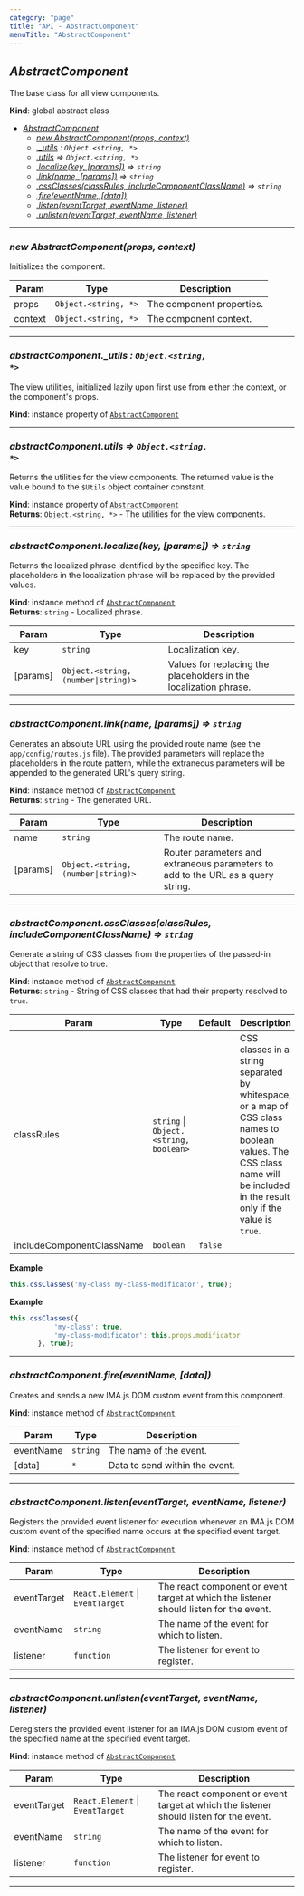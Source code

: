 ```yaml
---
category: "page"
title: "API - AbstractComponent"
menuTitle: "AbstractComponent"
---
```


## *AbstractComponent*&nbsp;<a name="AbstractComponent" href="https://github.com/seznam/ima/blob/v17.11.2/packages/core/src/page/AbstractComponent.js#L10" target="_blank"><span class="icon"><i class="fas fa-external-link-alt fa-xs"></i></span></a>
The base class for all view components.

**Kind**: global abstract class  

* *[AbstractComponent](#AbstractComponent)*
    * *[new AbstractComponent(props, context)](#new_AbstractComponent_new)*
    * *[._utils](#AbstractComponent+_utils) : <code>Object.&lt;string, \*&gt;</code>*
    * *[.utils](#AbstractComponent+utils) ⇒ <code>Object.&lt;string, \*&gt;</code>*
    * *[.localize(key, [params])](#AbstractComponent+localize) ⇒ <code>string</code>*
    * *[.link(name, [params])](#AbstractComponent+link) ⇒ <code>string</code>*
    * *[.cssClasses(classRules, includeComponentClassName)](#AbstractComponent+cssClasses) ⇒ <code>string</code>*
    * *[.fire(eventName, [data])](#AbstractComponent+fire)*
    * *[.listen(eventTarget, eventName, listener)](#AbstractComponent+listen)*
    * *[.unlisten(eventTarget, eventName, listener)](#AbstractComponent+unlisten)*


* * *

### *new AbstractComponent(props, context)*&nbsp;<a name="new_AbstractComponent_new"></a>
Initializes the component.


| Param | Type | Description |
| --- | --- | --- |
| props | <code>Object.&lt;string, \*&gt;</code> | The component properties. |
| context | <code>Object.&lt;string, \*&gt;</code> | The component context. |


* * *

### *abstractComponent.\_utils : <code>Object.&lt;string, \*&gt;</code>*&nbsp;<a name="AbstractComponent+_utils" href="https://github.com/seznam/ima/blob/v17.11.2/packages/core/src/page/AbstractComponent.js#L29" target="_blank"><span class="icon"><i class="fas fa-external-link-alt fa-xs"></i></span></a>
The view utilities, initialized lazily upon first use from either
the context, or the component's props.

**Kind**: instance property of [<code>AbstractComponent</code>](#AbstractComponent)  

* * *

### *abstractComponent.utils ⇒ <code>Object.&lt;string, \*&gt;</code>*&nbsp;<a name="AbstractComponent+utils" href="https://github.com/seznam/ima/blob/v17.11.2/packages/core/src/page/AbstractComponent.js#L38" target="_blank"><span class="icon"><i class="fas fa-external-link-alt fa-xs"></i></span></a>
Returns the utilities for the view components. The returned value is the
value bound to the <code>$Utils</code> object container constant.

**Kind**: instance property of [<code>AbstractComponent</code>](#AbstractComponent)  
**Returns**: <code>Object.&lt;string, \*&gt;</code> - The utilities for the view components.  

* * *

### *abstractComponent.localize(key, [params]) ⇒ <code>string</code>*&nbsp;<a name="AbstractComponent+localize" href="https://github.com/seznam/ima/blob/v17.11.2/packages/core/src/page/AbstractComponent.js#L56" target="_blank"><span class="icon"><i class="fas fa-external-link-alt fa-xs"></i></span></a>
Returns the localized phrase identified by the specified key. The
placeholders in the localization phrase will be replaced by the provided
values.

**Kind**: instance method of [<code>AbstractComponent</code>](#AbstractComponent)  
**Returns**: <code>string</code> - Localized phrase.  

| Param | Type | Description |
| --- | --- | --- |
| key | <code>string</code> | Localization key. |
| [params] | <code>Object.&lt;string, (number\|string)&gt;</code> | Values for replacing        the placeholders in the localization phrase. |


* * *

### *abstractComponent.link(name, [params]) ⇒ <code>string</code>*&nbsp;<a name="AbstractComponent+link" href="https://github.com/seznam/ima/blob/v17.11.2/packages/core/src/page/AbstractComponent.js#L71" target="_blank"><span class="icon"><i class="fas fa-external-link-alt fa-xs"></i></span></a>
Generates an absolute URL using the provided route name (see the
<code>app/config/routes.js</code> file). The provided parameters will
replace the placeholders in the route pattern, while the extraneous
parameters will be appended to the generated URL's query string.

**Kind**: instance method of [<code>AbstractComponent</code>](#AbstractComponent)  
**Returns**: <code>string</code> - The generated URL.  

| Param | Type | Description |
| --- | --- | --- |
| name | <code>string</code> | The route name. |
| [params] | <code>Object.&lt;string, (number\|string)&gt;</code> | Router parameters and        extraneous parameters to add to the URL as a query string. |


* * *

### *abstractComponent.cssClasses(classRules, includeComponentClassName) ⇒ <code>string</code>*&nbsp;<a name="AbstractComponent+cssClasses" href="https://github.com/seznam/ima/blob/v17.11.2/packages/core/src/page/AbstractComponent.js#L95" target="_blank"><span class="icon"><i class="fas fa-external-link-alt fa-xs"></i></span></a>
Generate a string of CSS classes from the properties of the passed-in
object that resolve to true.

**Kind**: instance method of [<code>AbstractComponent</code>](#AbstractComponent)  
**Returns**: <code>string</code> - String of CSS classes that had their property resolved
        to <code>true</code>.  

| Param | Type | Default | Description |
| --- | --- | --- | --- |
| classRules | <code>string</code> \| <code>Object.&lt;string, boolean&gt;</code> |  | CSS classes in a        string separated by whitespace, or a map of CSS class names to        boolean values. The CSS class name will be included in the result        only if the value is <code>true</code>. |
| includeComponentClassName | <code>boolean</code> | <code>false</code> |  |

**Example**  
```js
this.cssClasses('my-class my-class-modificator', true);
```
**Example**  
```js
this.cssClasses({
           'my-class': true,
           'my-class-modificator': this.props.modificator
       }, true);
```

* * *

### *abstractComponent.fire(eventName, [data])*&nbsp;<a name="AbstractComponent+fire" href="https://github.com/seznam/ima/blob/v17.11.2/packages/core/src/page/AbstractComponent.js#L105" target="_blank"><span class="icon"><i class="fas fa-external-link-alt fa-xs"></i></span></a>
Creates and sends a new IMA.js DOM custom event from this component.

**Kind**: instance method of [<code>AbstractComponent</code>](#AbstractComponent)  

| Param | Type | Description |
| --- | --- | --- |
| eventName | <code>string</code> | The name of the event. |
| [data] | <code>\*</code> | Data to send within the event. |


* * *

### *abstractComponent.listen(eventTarget, eventName, listener)*&nbsp;<a name="AbstractComponent+listen" href="https://github.com/seznam/ima/blob/v17.11.2/packages/core/src/page/AbstractComponent.js#L119" target="_blank"><span class="icon"><i class="fas fa-external-link-alt fa-xs"></i></span></a>
Registers the provided event listener for execution whenever an IMA.js
DOM custom event of the specified name occurs at the specified event
target.

**Kind**: instance method of [<code>AbstractComponent</code>](#AbstractComponent)  

| Param | Type | Description |
| --- | --- | --- |
| eventTarget | <code>React.Element</code> \| <code>EventTarget</code> | The react component or        event target at which the listener should listen for the event. |
| eventName | <code>string</code> | The name of the event for which to listen. |
| listener | <code>function</code> | The listener for event to register. |


* * *

### *abstractComponent.unlisten(eventTarget, eventName, listener)*&nbsp;<a name="AbstractComponent+unlisten" href="https://github.com/seznam/ima/blob/v17.11.2/packages/core/src/page/AbstractComponent.js#L132" target="_blank"><span class="icon"><i class="fas fa-external-link-alt fa-xs"></i></span></a>
Deregisters the provided event listener for an IMA.js DOM custom event
of the specified name at the specified event target.

**Kind**: instance method of [<code>AbstractComponent</code>](#AbstractComponent)  

| Param | Type | Description |
| --- | --- | --- |
| eventTarget | <code>React.Element</code> \| <code>EventTarget</code> | The react component or        event target at which the listener should listen for the event. |
| eventName | <code>string</code> | The name of the event for which to listen. |
| listener | <code>function</code> | The listener for event to register. |


* * *

